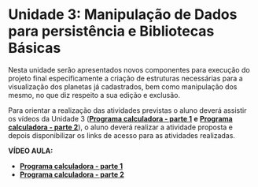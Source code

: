# Unidade 3: Manipulação de Dados para persistência e Bibliotecas Básicas

Nesta unidade serão apresentados novos componentes para execução do projeto final especificamente a criação de estruturas necessárias para a visualização dos planetas já cadastrados, bem como manipulação dos mesmo, no que diz respeito a sua edição e exclusão.

Para orientar a realização das atividades previstas o aluno deverá assistir os vídeos da Unidade 3 ([**Programa calculadora - parte 1**](https://youtu.be/zbcGk42WUnQ) **e** [**Programa calculadora - parte 2**](https://youtu.be/71y_zh4V3qM)), o aluno deverá realizar a atividade proposta e depois disponibilizar os links de acesso para as atividades realizadas.

**VÍDEO AULA:**

- [**Programa calculadora - parte 1**](https://youtu.be/zbcGk42WUnQ)
- [**Programa calculadora - parte 2**](https://youtu.be/71y_zh4V3qM)

